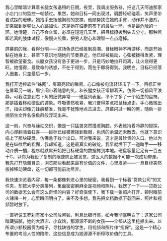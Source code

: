 我心里暗暗计算着长腿女孩退租的日期。夜里，我调出服务器，把这几天阿迪那家小店门口的监控一帧帧过。果然，她和目标一同出现过，肩膀轻轻碰着，笑声里带着试探的暧昧。她抬手去拨他胸前的衣襟，他顺势扶住她的手臂，动作并不激烈，却亲密到足够让人心跳加快。这是她在临走前布下的最后一环，也是最危险的一环。她清楚，自己不会久留，必须在短短几天里，把目标撩拨到失去分寸。那种若即若离的肢体试探，像慢火煎煮，把男人耐心和理智一点点磨掉。

屏幕前的我，看得分明——这场色诱已经推到高潮。目标眼神不再游移，而是开始黏在她身上，甚至下意识地随她的节奏靠近。他已经被挑动，心弦被拨得发紧，理智被欲望蚕食。长腿女孩没有急于更进一步，只是巧妙地拉开距离，让火烧得更旺。她懂得，最致命的诱惑，不在于得到，而在于即将得到。我明白，目标已经落入圈套，只差最后一步。

我打开远控软件“蛛网”，屏幕亮起的瞬间，心口像被电流轻轻击了一下。目标正坐在屏幕另一端，眉宇间带着随意的笑，和长腿女孩正常聊着天，仿佛一切都风平浪静。可我注意到右下角的细微异常——硬盘列表里，冷不丁多了一个陌生的盘符。那是插着移动硬盘的迹象。呼吸骤然收紧，我兴奋得差点把鼠标点歪。手心微微出汗，指尖却像刀锋般精准，我毫不犹豫地点击进去。屏幕闪过一瞬的黑，随后一排排陌生文件名像鱼群般浮现出来。

这一刻，兴奋与躁动交织，像是一只猛兽突然撞进胸腔。外表维持着冷静的窥探，内心却翻涌着狂喜——目标已经被撩拨到极限，色诱的余温还未散去，他就下意识插上了那块硬盘，仿佛急于找个出口。可对我来说，这才是最珍贵的入口。他以为是在纵欲后的松懈，我却知道，这是最真实的破绽。我早就埋下了一道暗手——移动介质一插，程序就默默开始把目标硬盘的数据拷到本地。硬盘容量足足有一百五十G，以你为我设了复制的限速防止被发觉，这么大的数据不可能一次成功带走。我先打开隐藏目录，浏览那些看起来最有价值的文件，心里发紧——一旦目标突然拔掉移动硬盘，这一切都可能前功尽弃。

我快速浏览着内容，每一条都像刺进心里的秘密。我看到一个标着“贷款公司”的文件夹，却按大学分类排列，里面密密麻麻全是视频和照片。我愣了一下——贷款公司的数据怎么会有这么奇怪的内容？好奇驱使下，我下载一张照片打开，顿时眼前火辣辣一片，心里瞬间明白了。来不及多想，我先把文档数据下载回来，照片和视频暂时放下。

一直听说玉罗刹有家小公司放闲钱，利息比银行高。如今我彻底明白了：这家公司暗藏猫腻，她的大酒店、小宾馆，那源源不断的女孩——全都从这里挖掘出来。以所谓小额校园贷为幌子，寻找缺钱的学生，用视频和照片作“担保”。这是一个精心布置的考验人性的陷阱，这些信息成为她源源不断榨取价值的工具。